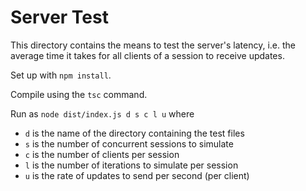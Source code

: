 # Server Test

This directory contains the means to test the server's latency, i.e. the average time it takes for all clients of a session to receive updates.

Set up with `npm install`.

Compile using the `tsc` command.

Run as `node dist/index.js d s c l u` where

- `d` is the name of the directory containing the test files
- `s` is the number of concurrent sessions to simulate
- `c` is the number of clients per session
- `l` is the number of iterations to simulate per session
- `u` is the rate of updates to send per second (per client)
